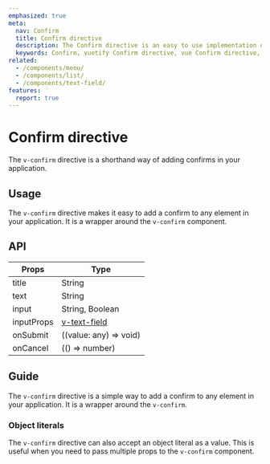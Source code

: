 ```yaml
---
emphasized: true
meta:
  nav: Confirm
  title: Confirm directive
  description: The Confirm directive is an easy to use implementation of VConfirm.
  keywords: Confirm, vuetify Confirm directive, vue Confirm directive, mobile Confirm directive
related:
  - /components/menu/
  - /components/list/
  - /components/text-field/
features:
  report: true
---
```


# Confirm directive

The `v-confirm` directive is a shorthand way of adding confirms in your application.

<PageFeatures />

<PromotedEntry />

## Usage

The `v-confirm` directive makes it easy to add a confirm to any element in your application. It is a wrapper around the `v-confirm` component.

<ExamplesUsage name="v-confirm-directive" />

## API

| Props                                  | Type                         |
|--------------------------------------------|-------------------------------------|
| title                                       | String |
| text                                       | String |
| input                                       | String, Boolean |
| inputProps                                       | [v-text-field](/api/v-text-field/) |
| onSubmit                                       | ((value: any) => void) |
| onCancel                                       | (() => number) |


## Guide

The `v-confirm` directive is a simple way to add a confirm to any element in your application. It is a wrapper around the `v-confirm`.

### Object literals

The `v-confirm` directive can also accept an object literal as a value. This is useful when you need to pass multiple props to the `v-confirm` component.

<ExamplesExample file="v-confirm-directive/object-literals" />
